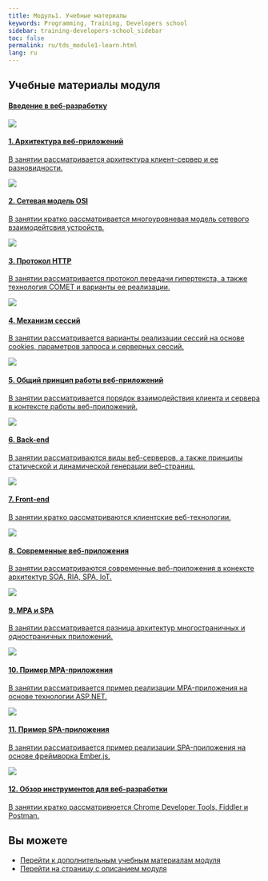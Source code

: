 ```yaml
---
title: Модуль1. Учебные материалы
keywords: Programming, Training, Developers school
sidebar: training-developers-school_sidebar
toc: false
permalink: ru/tds_module1-learn.html
lang: ru
---
```


## Учебные материалы модуля

<div class="panel-group">
    <div class="panel panel-default">
        <div class="panel-heading">
            <h4 class="panel-title">
                <a data-toggle="collapse" href="#collapse2">
                Введение в веб-разработку</a>
            </h4>
        </div>
        <div id="collapse2" class="panel-collapse collapse  in">
            <div class="panel-body">
                <div class="row items">
                    <div class="col-sm-6 col-md-4 portfolio-item">
                        <a href="{{ 'http://youtu.be/gERnjWLUaK0' | relative_url }}" class="portfolio-link">
                            <div class="img-wrapper">
                                <img src="{{ "/images/pages/trainings/developers-school/architecture.jpg" | relative_url}}" class="products-img">
                            </div>
                            <h4><span class="item-head">1. Архитектура веб-приложений</span></h4>
                            <p>В занятии рассматривается архитектура клиент-сервер и ее разновидности.</p>
                        </a>
                    </div>
                    <div class="col-sm-6 col-md-4 portfolio-item">
                        <a href="{{ 'http://youtu.be/R458L8K9aIU' | relative_url }}" class="portfolio-link">
                            <div class="img-wrapper">
                                <img src="{{ "/images/pages/trainings/developers-school/osi.jpg" | relative_url}}" class="products-img">
                            </div>
                            <h4><span class="item-head">2. Сетевая модель OSI</span></h4>
                            <p>В занятии кратко рассматривается многоуровневая модель сетевого взаимодейтсвия устройств.</p>
                        </a>
                    </div>
                    <div class="col-sm-6 col-md-4 portfolio-item">
                        <a href="{{ 'http://youtu.be/_xW7huwTVqU' | relative_url }}" class="portfolio-link">
                            <div class="img-wrapper">
                                <img src="{{ "/images/pages/trainings/developers-school/http.jpg" | relative_url}}" class="products-img">
                            </div>
                            <h4><span class="item-head">3. Протокол HTTP</span></h4>
                            <p>В занятии рассматривается протокол передачи гипертекста, а также технология COMET и варианты ее реализации.</p>
                        </a>
                    </div>
                </div>
                <div class="row items">
                    <div class="col-sm-6 col-md-4 portfolio-item">
                        <a href="{{ 'http://youtu.be/vEwBAsqcVB4' | relative_url }}" class="portfolio-link">
                            <div class="img-wrapper">
                                <img src="{{ "/images/pages/trainings/developers-school/sessions.jpg" | relative_url}}" class="products-img">
                            </div>
                            <h4><span class="item-head">4. Механизм сессий</span></h4>
                            <p>В занятии рассматривается варианты реализации сессий на основе cookies, параметров запроса и серверных сессий.</p>
                        </a>
                    </div>
                    <div class="col-sm-6 col-md-4 portfolio-item">
                        <a href="{{ 'http://youtu.be/j0pFteIaxJc' | relative_url }}" class="portfolio-link">
                            <div class="img-wrapper">
                                <img src="{{ "/images/pages/trainings/developers-school/general-web.jpg" | relative_url}}" class="products-img">
                            </div>
                            <h4><span class="item-head">5. Общий принцип работы веб-приложений</span></h4>
                            <p>В занятии рассматривается порядок взаимодействия клиента и сервера в контексте работы веб-приложений.</p>
                        </a>
                    </div>
                    <div class="col-sm-6 col-md-4 portfolio-item">
                        <a href="{{ 'http://youtu.be/amRjuBjVt8I' | relative_url }}" class="portfolio-link">
                            <div class="img-wrapper">
                                <img src="{{ "/images/pages/trainings/developers-school/back-end.jpg" | relative_url}}" class="products-img">
                            </div>
                            <h4><span class="item-head">6. Back-end</span></h4>
                            <p>В занятии рассматриваются виды веб-серверов, а также принципы статической и динамической генерации веб-страниц.</p>
                        </a>
                    </div>
                </div>
                <div class="row items">
                    <div class="col-sm-6 col-md-4 portfolio-item">
                        <a href="{{ 'http://youtu.be/XBpWdjx3imU' | relative_url }}" class="portfolio-link">
                            <div class="img-wrapper">
                                <img src="{{ "/images/pages/trainings/developers-school/front-end.jpg" | relative_url}}" class="products-img">
                            </div>
                            <h4><span class="item-head">7. Front-end</span></h4>
                            <p>В занятии кратко рассматриваются клиентские веб-технологии.</p>
                        </a>
                    </div>
                    <div class="col-sm-6 col-md-4 portfolio-item">
                        <a href="{{ 'http://youtu.be/jjQfRzkSHaY' | relative_url }}" class="portfolio-link">
                            <div class="img-wrapper">
                                <img src="{{ "/images/pages/trainings/developers-school/modern-apps.jpg" | relative_url}}" class="products-img">
                            </div>
                            <h4><span class="item-head">8. Современные веб-приложения</span></h4>
                            <p>В занятии рассматриваются современные веб-приложения в конексте архитектур SOA, RIA, SPA, IoT.</p>
                        </a>
                    </div>
                    <div class="col-sm-6 col-md-4 portfolio-item">
                        <a href="{{ 'http://youtu.be/l00DuqUsZZs' | relative_url }}" class="portfolio-link">
                            <div class="img-wrapper">
                                <img src="{{ "/images/pages/trainings/developers-school/mpa-spa.jpg" | relative_url}}" class="products-img">
                            </div>
                            <h4><span class="item-head">9. MPA и SPA</span></h4>
                            <p>В занятии рассматривается разница архитектур многостраничных и одностраничных приложений.</p>
                        </a>
                    </div>
                </div>
                <div class="row items">
                    <div class="col-sm-6 col-md-4 portfolio-item">
                        <a href="{{ 'http://youtu.be/SknXUhnbMHE' | relative_url }}" class="portfolio-link">
                            <div class="img-wrapper">
                                <img src="{{ "/images/pages/trainings/developers-school/mpa.jpg" | relative_url}}" class="products-img">
                            </div>
                            <h4><span class="item-head">10. Пример MPA-приложения</span></h4>
                            <p>В занятии рассматривается пример реализации MPA-приложения на основе технологии ASP.NET.</p>
                        </a>
                    </div>
                    <div class="col-sm-6 col-md-4 portfolio-item">
                        <a href="{{ 'http://youtu.be/aWywuZbdvpU' | relative_url }}" class="portfolio-link">
                            <div class="img-wrapper">
                                <img src="{{ "/images/pages/trainings/developers-school/spa.jpg" | relative_url}}" class="products-img">
                            </div>
                            <h4><span class="item-head">11. Пример SPA-приложения</span></h4>
                            <p>В занятии рассматривается пример реализации SPA-приложения на основе фреймворка Ember.js.</p>
                        </a>
                    </div>
                    <div class="col-sm-6 col-md-4 portfolio-item">
                        <a href="{{ 'http://youtu.be/42ZvopKusvM' | relative_url }}" class="portfolio-link">
                            <div class="img-wrapper">
                                <img src="{{ "/images/pages/trainings/developers-school/instruments-web.jpg" | relative_url}}" class="products-img">
                            </div>
                            <h4><span class="item-head">12. Обзор инструментов для веб-разработки</span></h4>
                            <p>В занятии кратко рассматривюется Chrome Developer Tools, Fiddler и Postman.</p>
                        </a>
                    </div>
                </div>
            </div>
        </div>
    </div>
</div>

## Вы можете

* [Перейти к дополнительным учебным материалам модуля](tds_module1-appendix.html)
* [Перейти на страницу с описанием модуля](tds_module1-about.html)
